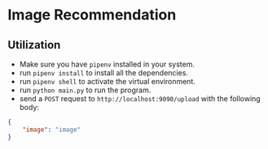 # Image Recommendation


## Utilization

- Make sure you have `pipenv` installed in your system.
- run `pipenv install` to install all the dependencies.
- run `pipenv shell` to activate the virtual environment.
- run `python main.py` to run the program.
- send a `POST` request to `http://localhost:9090/upload` with the following body:

```json
{
    "image": "image"
}
```